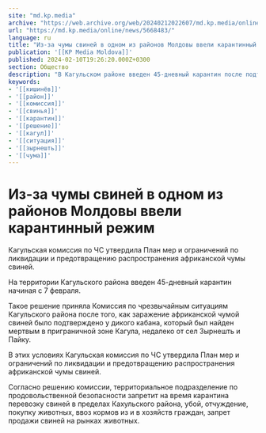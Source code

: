 ```yaml
---
site: "md.kp.media"
archive: "https://web.archive.org/web/20240212022607/md.kp.media/online/news/5668483/"
url: "https://md.kp.media/online/news/5668483/"
language: ru
title: "Из-за чумы свиней в одном из районов Молдовы ввели карантинный режим"
publication: '[[KP Media Moldova]]'
published: 2024-02-10T19:26:20.000Z+0300
section: Общество
description: "В Кагульском районе введен 45-дневный карантин после подтверждения случая чумы свиней"
keywords:
- '[[кишинёв]]'
- '[[район]]'
- '[[комиссия]]'
- '[[свинья]]'
- '[[карантин]]'
- '[[решение]]'
- '[[кагул]]'
- '[[ситуация]]'
- '[[зырнешть]]'
- '[[чума]]'
---
```


# Из-за чумы свиней в одном из районов Молдовы ввели карантинный режим

Кагульская комиссия по ЧС утвердила План мер и ограничений по ликвидации и предотвращению распространения африканской чумы свиней.

На территории Кагульского района введен 45-дневный карантин начиная с 7 февраля.

Такое решение приняла Комиссия по чрезвычайным ситуациям Кагульского района после того, как заражение африканской чумой свиней было подтверждено у дикого кабана, который был найден мертвым в приграничной зоне Кагула, недалеко от сел Зырнешть и Пайку.

В этих условиях Кагульская комиссия по ЧС утвердила План мер и ограничений по ликвидации и предотвращению распространения африканской чумы свиней.

Согласно решению комиссии, территориальное подразделение по продовольственной безопасности запретит на время карантина перевозку свиней в пределах Кахульского района, убой, отчуждение, покупку животных, ввоз кормов из и в хозяйств граждан, запрет продажи свиней на рынках животных.